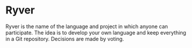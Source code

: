 # Ryver
Ryver is the name of the language and project in which anyone can participate. The idea is to develop your own language and keep everything in a Git repository. Decisions are made by voting.
